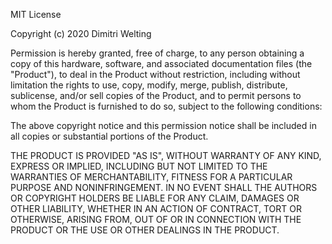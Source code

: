 MIT License

Copyright (c) 2020 Dimitri Welting

Permission is hereby granted, free of charge, to any person obtaining a copy
of this hardware, software, and associated documentation files (the "Product"),
to deal in the Product without restriction, including without limitation the
rights to use, copy, modify, merge, publish, distribute, sublicense, and/or sell 
copies of the Product, and to permit persons to whom the Product is furnished 
to do so, subject to the following conditions:

The above copyright notice and this permission notice shall be included in all 
copies or substantial portions of the Product.

THE PRODUCT IS PROVIDED "AS IS", WITHOUT WARRANTY OF ANY KIND, EXPRESS OR 
IMPLIED, INCLUDING BUT NOT LIMITED TO THE WARRANTIES OF MERCHANTABILITY, 
FITNESS FOR A PARTICULAR PURPOSE AND NONINFRINGEMENT. IN NO EVENT SHALL THE 
AUTHORS OR COPYRIGHT HOLDERS BE LIABLE FOR ANY CLAIM, DAMAGES OR OTHER 
LIABILITY, WHETHER IN AN ACTION OF CONTRACT, TORT OR OTHERWISE, ARISING FROM, 
OUT OF OR IN CONNECTION WITH THE PRODUCT OR THE USE OR OTHER DEALINGS IN THE 
PRODUCT.